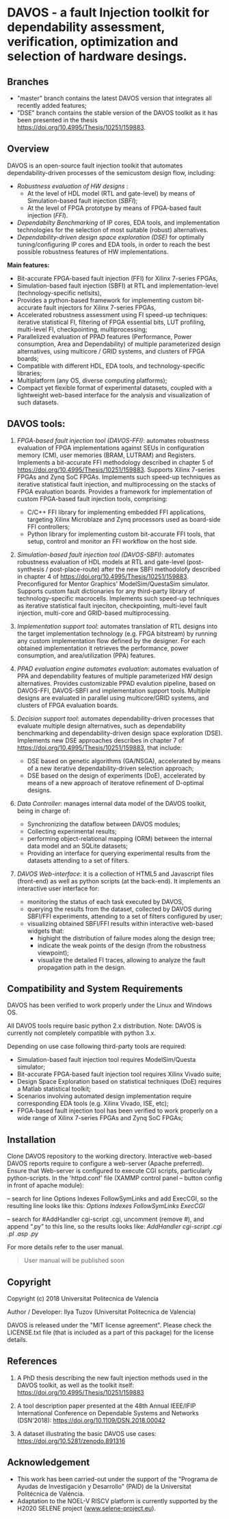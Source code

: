 # DAVOS - a fault Injection toolkit for dependability assessment, verification, optimization and selection of hardware desings. #

## Branches
- "master" branch contains the latest DAVOS version that integrates all recently added features;
- "DSE" branch contains the stable version of the DAVOS toolkit as it has been presented in the thesis https://doi.org/10.4995/Thesis/10251/159883. 

## Overview 

DAVOS is an open-source fault injection toolkit that automates dependability-driven processes of the semicustom design flow, including:
- *Robustness evaluation of HW designs* :
    - At the level of HDL model (RTL and gate-level) by means of Simulation-based fault injection (*SBFI*);
    - At the level of FPGA prototype by means of FPGA-based fault injection (*FFI*).
- *Dependabilty Benchmarking* of IP cores, EDA tools, and implementation technologies for the selection of most suitable (robust) alternatives.
- *Dependability-driven design space exploration (DSE)* for optimally tuning/configuring IP cores and EDA tools, in order to reach the best possible robustness features of HW implementations. 


 **Main features:** 
 - Bit-accurate FPGA-based fault injection (FFI) for Xilinx 7-series FPGAs,
 - Simulation-based fault injection (SBFI) at RTL and implementation-level (technology-specific netlsits),
 - Provides a python-based framework for implementing custom bit-accurate fault injectors for Xilinx 7-series FPGAs,
 - Accelerated robustness assessment using FI speed-up techniques: iterative statistical FI, filtering of FPGA essential bits, LUT profiling, multi-level FI, checkpointing, multiprocessing;
 - Parallelized evaluation of PPAD features (Performance, Power consumption, Area and Dependability) of multiple parameterized design alternatives, using multicore / GRID systems, and clusters of FPGA boards;
 - Compatible with different HDL, EDA tools, and technology-specific libraries;
 - Multiplatform (any OS, diverse computing platforms);
 - Compact yet flexible format of experimental datasets, coupled with a lightweight web-based interface for the analysis and visualization of such datasets.

## DAVOS tools:
1. *FPGA-based fault injection tool (DAVOS-FFI)*: automates robustness evaluation of FPGA implementations against SEUs in configuration memory (CM), user memories (BRAM, LUTRAM) and Registers.
   Implements a bit-accurate FFI methodology described in chapter 5 of https://doi.org/10.4995/Thesis/10251/159883. Supports Xilinx 7-series FPGAs and Zynq SoC FPGAs. 
   Implements such speed-up techniques as iterative statistical fault injection, and multiprocessing on the stacks of FPGA evaluation boards.
  Provides a framework for implementation of custom FPGA-based fault injection tools, comprising:
    - C/C++ FFI library for implementing embedded FFI applications, targeting Xilinx Microblaze and Zynq processors used as board-side FFI controllers;
    - Python library for implementing custom bit-accurate FFI tools, that setup, control and monitor an FFI workflow on the host side.
    

2. *Simulation-based fault injection tool (DAVOS-SBFI)*: automates robustness evaluation of HDL models at RTL and gate-level (post-synthesis / post-place-route) 
  after the new SBFI methodolofy described in chapter 4 of https://doi.org/10.4995/Thesis/10251/159883. 
    Preconfigured for Mentor Graphics' ModelSim/QuestaSim simulator.
    Supports custom fault dictionaries for any third-party library of technology-specific macrocells.
    Implements such speed-up techniques as iterative statistical fault injeciton, checkpointing, multi-level fault injection, multi-core and GRID-based multiprocessing.
    
  
3. *Implementation support tool*: automates translation of RTL designs into the target implementation technology (e.g. FPGA bitstream) by running any custom implementation flow defined by the designer.
  For each obtained implementation it retrieves the performance, power consumption, and area/utilization (PPA) features.


4. *PPAD evaluation engine automates evaluation*: automates evaluation of PPA and dependability features of multiple parameterized HW design alternatives.
  Provides customizable PPAD evalution pipeline, based on DAVOS-FFI, DAVOS-SBFI and implementation support tools.
  Multiple designs are evaluated in parallel using multicore/GRID systems, and clusters of FPGA evaluation boards.

  
5. *Decision support tool*: automates dependability-driven processes that evaluate multiple design alternatives, such as 
dependability benchmarking and dependability-driven design space exploration (DSE). 
  Implements new DSE approaches describes in chapter 7 of https://doi.org/10.4995/Thesis/10251/159883, that include:
    - DSE based on genetic algorithms (GA/NSGA), accelerated by means of a new iterative dependability-driven selection approach;
    - DSE based on the design of experiments (DoE), accelerated by means of a new approach of iteratove refinement of D-optimal designs.

    
6. *Data Controller*: manages internal data model of the DAVOS toolkit, being in charge of:
    - Synchronizing the dataflow between DAVOS modules;
    - Collecting experimental results; 
    - performing object-relational mapping (ORM) between the internal data model and an SQLite datasets; 
    - Providing an interface for querying experimental results from the datasets attending to a set of filters.


7.  *DAVOS Web-interface*: it is a collection of HTML5 and Javascript files (front-end) as well as python scripts (at the back-end). 
    It implements an interactive user interface for:
    - monitoring the status of each task executed by DAVOS, 
    - querying the results from the dataset, collected by DAVOS during SBFI/FFI experiments, attending to a set of filters configured by user;
    - visualizing obtained SBFI/FFI results within interactive web-based widgets that:
      - highight the distribution of failure modes along the design tree;
      - indicate the weak points of the design (from the robustness viewpoint);
      - visualize the detailed FI traces, allowing to analyze the fault propagation path in the design.  

## Compatibility and System Requirements
DAVOS has been verified to work properly under the Linux and Windows OS.

All DAVOS tools require basic python 2.x distribution. Note: DAVOS is currently not completely compatible with python 3.x. 

Depending on use case following third-party tools are required:
- Simulation-based fault injection tool requires ModelSim/Questa simulator;
- Bit-accurate FPGA-based fault injection tool requires Xilinx Vivado suite; 
- Design Space Exploration based on statistical techniques (DoE) requires a Matlab statistical toolkit;
- Scenarios involving automated design implementation require corresponding EDA tools (e.g. Xilinx Vivado, ISE, etc);
- FPGA-based fault injection tool has been verified to work properly on a wide range of Xilinx 7-series FPGAs and Zynq SoC FPGAs;   

## Installation
Clone DAVOS repository to the working directory.
Interactive web-based DAVOS reports require to configure a web-server (Apache preferred). 
Ensure that Web-server is configured to execute CGI scripts, particularly python-scripts. In the 'httpd.conf' file (XAMMP control panel – button config in front of apache module):

– search for line Options Indexes FollowSymLinks and add ExecCGI, so the resulting line looks like this: *Options Indexes FollowSymLinks ExecCGI*

– search for #AddHandler cgi-script .cgi, uncomment (remove #), and append “.py” to this line, so the results looks like: *AddHandler cgi-script .cgi .pl .asp .py*

For more details refer to the user manual.
>User manual will be published soon

## Copyright
Copyright (c) 2018 Universitat Politecnica de Valencia

Author / Developer: Ilya Tuzov (Universitat Politecnica de Valencia)

DAVOS is released under the "MIT license agreement". 
Please check the LICENSE.txt file (that is included as a part of this package) for the license details.



## References

1. A PhD thesis describing the new fault injection methods used in the DAVOS toolkit, as well as the toolkit itself: https://doi.org/10.4995/Thesis/10251/159883

2. A tool description paper presented at the 48th Annual IEEE/IFIP International Conference on Dependable Systems and Networks (DSN'2018): https://doi.org/10.1109/DSN.2018.00042

3. A dataset illustrating the basic DAVOS use cases:   https://doi.org/10.5281/zenodo.891316


## Acknowledgement

- This work has been carried-out under the support of the "Programa de Ayudas de Investigación y Desarrollo" (PAID) de la Universitat Politécnica de Valéncia.
- Adaptation to the NOEL-V RISCV platform is currently supported by the H2020 SELENE project (www.selene-project.eu). 
